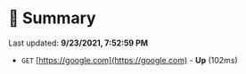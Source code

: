 # 📖 Summary
Last updated: **9/23/2021, 7:52:59 PM**

- `GET` [https://google.com](https://google.com) - **Up** (102ms)
